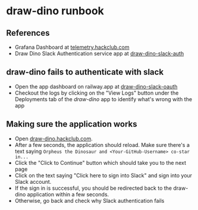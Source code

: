 # draw-dino runbook

## References
- Grafana Dashboard at [telemetry.hackclub.com](https://telemetry.hackclub.com/d/dfd172a5-ba5e-43c0-b9c5-3dd46197bc39/draw-dino?orgId=1)
- Draw Dino Slack Authentication service app at [draw-dino-slack-auth](https://railway.app/project/83c44d6e-0f65-4b4a-aa19-bef5909c047a)

## draw-dino fails to authenticate with slack

- Open the app dashboard on railway.app at [draw-dino-slack-oauth](https://railway.app/project/83c44d6e-0f65-4b4a-aa19-bef5909c047a/service/9687e7fd-6efd-424b-9817-f59d9792ad39)
- Checkout the logs by clicking on the "View Logs" button under the Deployments tab of the *draw-dino* app to identify what's wrong with the app

## Making sure the application works

- Open [draw-dino.hackclub.com](https://draw-dino.hackclub.com/).
- After a few seconds, the application should reload. Make sure there's a text saying `Orpheus the Dinosaur and <Your-GitHub-Username> co-star in...`
- Click the "Click to Continue" button which should take you to the next page
- Click on the text saying "Click here to sign into Slack" and sign into your Slack account.
- If the sign in is successful, you should be redirected back to the draw-dino application within a few seconds.
- Otherwise, go back and check why Slack authentication fails
